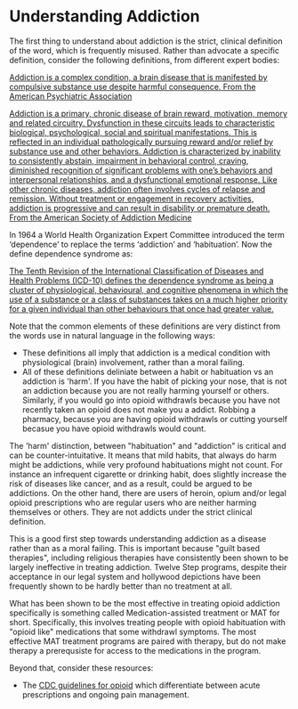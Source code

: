 # Understanding Addiction

The first thing to understand about addiction is the strict, clinical definition of the word, which is frequently misused. Rather than advocate a specific definition, consider the following definitions, from different expert bodies:

[Addiction is a complex condition, a brain disease that is manifested by compulsive substance use despite harmful consequence. From the American Psychiatric Association](https://www.psychiatry.org/patients-families/addiction/what-is-addiction)

[Addiction is a primary, chronic disease of brain reward, motivation, memory and related circuitry. Dysfunction in these circuits leads to characteristic biological, psychological, social and spiritual manifestations. This is reflected in an individual pathologically pursuing reward and/or relief by substance use and other behaviors. Addiction is characterized by inability to consistently abstain, impairment in behavioral control, craving, diminished recognition of significant problems with one’s behaviors and interpersonal relationships, and a dysfunctional emotional response. Like other chronic diseases, addiction often involves cycles of relapse and remission. Without treatment or engagement in recovery activities, addiction is progressive and can result in disability or premature death. From the American Society of Addiction Medicine](https://www.asam.org/resources/definition-of-addiction)

In 1964 a World Health Organization Expert Committee introduced the term ‘dependence’ to replace the terms ‘addiction’ and ‘habituation’. Now the define  dependence syndrome as:

[The Tenth Revision of the International Classification of Diseases and Health Problems (ICD-10) defines the dependence syndrome as being a cluster of physiological, behavioural, and cognitive phenomena in which the use of a substance or a class of substances takes on a much higher priority for a given individual than other behaviours that once had greater value.](http://www.who.int/substance_abuse/terminology/definition1/en/) 

Note that the common elements of these definitions are very distinct from the words use in natural language in the following ways:

* These definitions all imply that addiction is a medical condition with physiological (brain) involvement, rather than a moral failing. 
* All of these definitions deliniate between a habit or habituation vs an addiction is 'harm'. If you have the habit of picking your nose, that is not an addiction because you are not really harming yourself or others. Similarly, if you would go into opioid withdrawls because you have not recently taken an opioid does not make you a addict. Robbing a pharmacy, because you are having opioid withdrawls or cutting yourself becasue you have opioid withdrawls would count. 

The 'harm' distinction, between "habituation" and "addiction" is critical and can be counter-intuitative.  It means that mild habits, that always do harm might be addictions, while very profound habituations might not count.  For instance an infrequent cigarette or drinking habit, does slightly increase the risk of diseases like cancer, and as a result, could be argued to be addictions. On the other hand, there are users of heroin, opium and/or legal opioid prescriptions who are regular users who are neither harming themselves or others. They are not addicts under the strict clinical definition. 

This is a good first step towards understanding addiction as a disease rather than as a moral failing. This is important because "guilt based therapies", including religious therapies have consistently been shown to be largely ineffective in treating addiction. Twelve Step programs, despite their acceptance in our legal system and hollywood depictions have been frequently shown to be hardly better than no treatment at all. 

What has been shown to be the most effective in treating opioid addiction specifically is something called Medication-assisted treatment or MAT for short. Specifically, this involves treating people with opioid habituation with "opioid like" medications that some withdrawl symptoms. The most effective MAT treatment programs are paired with therapy, but do not make therapy a prerequsiste for access to the medications in the program. 

Beyond that, consider these resources:

* The [CDC guidelines for opioid](https://www.cdc.gov/drugoverdose/prescribing/guideline.html) which differentiate between acute prescriptions and ongoing pain management.












